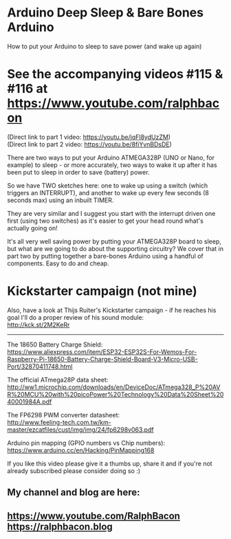 # Arduino Deep Sleep & Bare Bones Arduino
How to put your Arduino to sleep to save power (and wake up again)

# See the accompanying videos #115 & #116 at https://www.youtube.com/ralphbacon  
(Direct link to part 1 video: https://youtu.be/jqFl8ydUzZM)  
(Direct link to part 2 video: https://youtu.be/8fiYvnBDsDE)

There are two ways to put your Arduino ATMEGA328P (UNO or Nano, for example) to sleep - or more accurately, two ways to wake it up after it has been put to sleep in order to save (battery) power.

So we have TWO sketches here: one to wake up using a switch (which triggers an INTERRUPT), and another to wake up every few seconds (8 seconds max) using an inbuilt TIMER.

They are very similar and I suggest you start with the interrupt driven one first (using two switches) as it's easier to get your head round what's actually going on!

It's all very well saving power by putting your ATMEGA328P board to sleep, but what are we going to do about the supporting circuitry? We cover that in part two by putting together a bare-bones Arduino using a handful of components. Easy to do and cheap.

# Kickstarter campaign (not mine)  
Also, have a look at Thijs Ruiter's Kickstarter campaign - if he reaches his goal I'll do a proper review of his sound module:  
http://kck.st/2M2KeRr

---

The 18650 Battery Charge Shield:  
https://www.aliexpress.com/item/ESP32-ESP32S-For-Wemos-For-Raspberry-Pi-18650-Battery-Charge-Shield-Board-V3-Micro-USB-Port/32870411748.html

The official ATmega28P data sheet:  
http://ww1.microchip.com/downloads/en/DeviceDoc/ATmega328_P%20AVR%20MCU%20with%20picoPower%20Technology%20Data%20Sheet%2040001984A.pdf

The FP6298 PWM converter datasheet:  
http://www.feeling-tech.com.tw/km-master/ezcatfiles/cust/img/img/24/fp6298v063.pdf

Arduino pin mapping (GPIO numbers vs Chip numbers):  
https://www.arduino.cc/en/Hacking/PinMapping168


If you like this video please give it a thumbs up, share it and if you're not already subscribed please consider doing so :)

My channel and blog are here:  
------------------------------------------------------------------  
https://www.youtube.com/RalphBacon  
https://ralphbacon.blog  
------------------------------------------------------------------  
